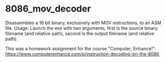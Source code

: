 # 8086_mov_decoder

Disassembles a 16 bit binary, exclusively with MOV instructions, to an ASM file.
Usage:
Launch the exe with two arguments, first is the source binary filename (and relative path), second is the output filename (and relative path).

This was a homework assignment for the course "Computer, Enhance!":
https://www.computerenhance.com/p/instruction-decoding-on-the-8086
